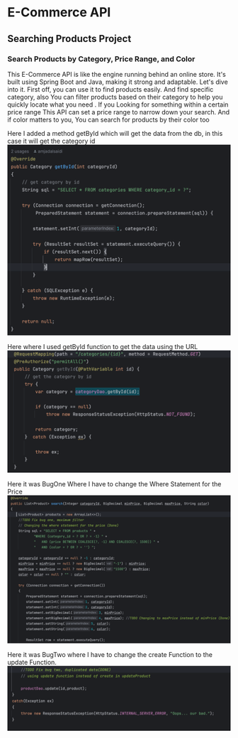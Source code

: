 
# E-Commerce API

## Searching Products Project

### Search Products by Category, Price Range, and Color


This E-Commerce API is like the engine running behind an online store. It's built using Spring Boot and Java, making it strong and adaptable. Let's dive into it.
First off, you can use it to find products easily. And find specific category, also You can filter products based on their category to help  you quickly locate what you need . If you Looking for something within a certain price range  This API can   set a price range to narrow down your search. And if color matters to you, You can search for products by their color too


Here I added a method getById which will get the data from the db,
in this case it will get the category id
![MySCDAo getByID.png](MySCDAo%20getByID.png)

Here where I used getById function to get the data using the URL
![CController Get.png](CController%20Get.png)


Here it was BugOne Where I have to change the Where Statement for the Price 
![BugOne.png](BugOne.png)



Here it was BugTwo where I have to change the create Function to the update Function. 
![BugTwo.png](BugTwo.png)


